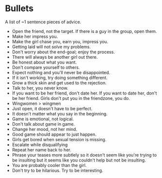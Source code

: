# Bullets
A list of ~1 sentence pieces of advice.

* Open the friend, not the target. If there is a guy in the group, open them.
* Make her impress you.
* Make the girl chase you, earn you, impress you.
* Getting laid will not solve my problems.
* Don't worry about the end-goal; enjoy the process.
* There will always be another girl out there.
* Be honest about what you want.
* Don't compare yourself to others.
* Expect nothing and you'll never be disappointed.
* If it isn't working, try doing something different.
* Grow a thick skin and get used to the rejection.
* Talk to her, you never know.
* If you want to be her friend, don't date her. If you want to date her, don't be her friend. Girls 
don't put you in the friendzone, you do.
* Wingwomen > wingmen
* Just open, it doesn't have to be perfect.
* It doesn't matter what you say in the beginning.
* Game is emotional, not logical.
* Don't talk about game in game.
* Change her mood, not her mind.
* Good game should appear to just happen.
* Girls get bored when sexual tension is missing.
* Escalate while disqualifying
* Repeat her name back to her.
* Phrase your teases more subtlely so it doesn't seem like you're trying to be
  insulting but it seems like you couldn't help but not be insulting.
* You are probably cooler than the girl.
* Don't try to be hilarious. Try to be interesting.
